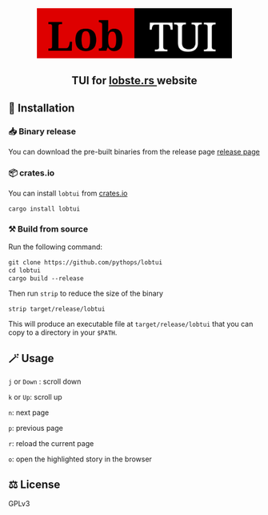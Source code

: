<div align="center">
  <img height="100" src="assets/logo.png"/>
  <h2> TUI for <a href="https://lobste.rs"> lobste.rs </a> website </h2>
</div>

## 🚀 Installation

### 📥 Binary release

You can download the pre-built binaries from the release page [release page](https://github.com/pythops/lobtui/releases)

### 📦 crates.io

You can install `lobtui` from [crates.io](https://crates.io/crates/lobtui)

```shell
cargo install lobtui
```

### ⚒️ Build from source

Run the following command:

```shell
git clone https://github.com/pythops/lobtui
cd lobtui
cargo build --release
```

Then run `strip` to reduce the size of the binary

```shell
strip target/release/lobtui
```

This will produce an executable file at `target/release/lobtui` that you can copy to a directory in your `$PATH`.


## 🪄 Usage

`j` or `Down` : scroll down

`k` or `Up`: scroll up

`n`: next page

`p`: previous page

`r`: reload the current page

`o`: open the  highlighted story in the browser


## ⚖️ License

GPLv3
